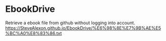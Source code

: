 # EbookDrive
Retrieve a ebook file from github without logging into account.
https://SteveAlexon.github.io/EbookDrive/%E6%98%8E%E7%9B%AE%E5%BC%A0%E8%83%86.txt
